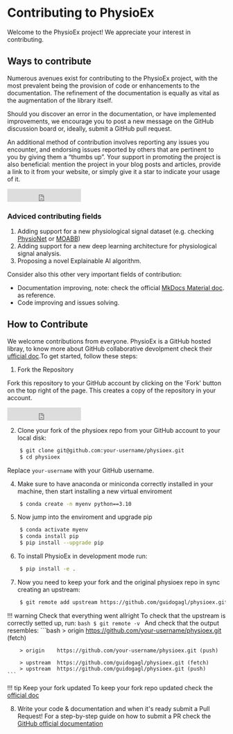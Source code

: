 # Contributing to PhysioEx

Welcome to the PhysioEx project! We appreciate your interest in contributing. 

## Ways to contribute

Numerous avenues exist for contributing to the PhysioEx project, with the most prevalent being the provision of code or enhancements to the documentation. The refinement of the documentation is equally as vital as the augmentation of the library itself.

Should you discover an error in the documentation, or have implemented improvements, we encourage you to post a new message on the GitHub discussion board or, ideally, submit a GitHub pull request.

An additional method of contribution involves reporting any issues you encounter, and endorsing issues reported by others that are pertinent to you by giving them a “thumbs up”. Your support in promoting the project is also beneficial: mention the project in your blog posts and articles, provide a link to it from your website, or simply give it a star to indicate your usage of it.

<iframe src="https://ghbtns.com/github-btn.html?user=guidogagl&repo=physioex&type=star&count=true&size=large" frameborder="0" scrolling="0" width="170" height="30" title="GitHub"></iframe>

### Adviced contributing fields

1. Adding support for a new physiological signal dataset (e.g. checking [PhysioNet](https://physionet.org) or [MOABB](https://moabb.neurotechx.com/docs/))
2. Adding support for a new deep learning architecture for physiological signal analysis.
3. Proposing a novel Explainable AI algorithm.

Consider also this other very important fields of contribution:

- Documentation improving, note: check the official [MkDocs Material doc](https://squidfunk.github.io/mkdocs-material/). as reference.
- Code improving and issues solving.

## How to Contribute

We welcome contributions from everyone. PhysioEx is a GitHub hosted libray, to know more about GitHub collaborative devolpment check their [ufficial doc](https://docs.github.com/en/pull-requests/collaborating-with-pull-requests/getting-started/about-collaborative-development-models).To get started, follow these steps:

1. Fork the Repository

Fork this repository to your GitHub account by clicking on the 'Fork' button on the top right of the page. This creates a copy of the repository in your account.
<iframe src="https://ghbtns.com/github-btn.html?user=guidogagl&repo=physioex&type=fork&count=true&size=large" frameborder="0" scrolling="0" width="170" height="30" title="GitHub"></iframe>

2. Clone your fork of the physioex repo from your GitHub account to your local disk:

```bash
    $ git clone git@github.com:your-username/physioex.git 
    $ cd physioex 
```

Replace `your-username` with your GitHub username.

4. Make sure to have anaconda or miniconda correctly installed in your machine, then start installing a new virtual enviroment
```bash
    $ conda create -n myenv python==3.10
```    

5. Now jump into the enviroment and upgrade pip
```bash
    $ conda activate myenv
    $ conda install pip
    $ pip install --upgrade pip
```

6. To install PhysioEx in development mode run:
```bash
    $ pip install -e .
```    

7. Now you need to keep your fork and the original physioex repo in sync creating an upstream:
```bash
    $ git remote add upstream https://github.com/guidogagl/physioex.git
```    

!!! warning Check that everything went allright
    To check that the upstream is correctly setted up, run:
    ```bash
        $ git remote -v
    ```
    And check that the output resembles:
    ```bash
        > origin    https://github.com/your-username/physioex.git (fetch)

        > origin    https://github.com/your-username/physioex.git (push)

        > upstream  https://github.com/guidogagl/physioex.git (fetch)
        > upstream  https://github.com/guidogagl/physioex.git (push)
    ```

!!! tip Keep your fork updated
    To keep your fork repo updated check the [official doc](https://docs.github.com/en/pull-requests/collaborating-with-pull-requests/working-with-forks/syncing-a-fork)

8. Write your code & documentation and when it's ready submit a Pull Request! For a step-by-step guide on how to submit a PR check the [GitHub official documentation](https://docs.github.com/en/pull-requests/collaborating-with-pull-requests/proposing-changes-to-your-work-with-pull-requests/creating-a-pull-request-from-a-fork)